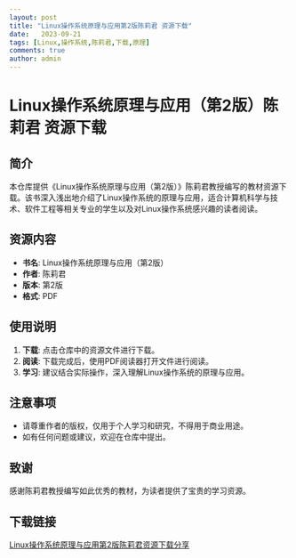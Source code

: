 ```yaml
---
layout: post
title: "Linux操作系统原理与应用第2版陈莉君 资源下载"
date:   2023-09-21
tags: [Linux,操作系统,陈莉君,下载,原理]
comments: true
author: admin
---
```

# Linux操作系统原理与应用（第2版）陈莉君 资源下载

## 简介

本仓库提供《Linux操作系统原理与应用（第2版）》陈莉君教授编写的教材资源下载。该书深入浅出地介绍了Linux操作系统的原理与应用，适合计算机科学与技术、软件工程等相关专业的学生以及对Linux操作系统感兴趣的读者阅读。

## 资源内容

- **书名**: Linux操作系统原理与应用（第2版）
- **作者**: 陈莉君
- **版本**: 第2版
- **格式**: PDF

## 使用说明

1. **下载**: 点击仓库中的资源文件进行下载。
2. **阅读**: 下载完成后，使用PDF阅读器打开文件进行阅读。
3. **学习**: 建议结合实际操作，深入理解Linux操作系统的原理与应用。

## 注意事项

- 请尊重作者的版权，仅用于个人学习和研究，不得用于商业用途。
- 如有任何问题或建议，欢迎在仓库中提出。

## 致谢

感谢陈莉君教授编写如此优秀的教材，为读者提供了宝贵的学习资源。

## 下载链接

[Linux操作系统原理与应用第2版陈莉君资源下载分享](https://pan.quark.cn/s/3a82ada09d80)